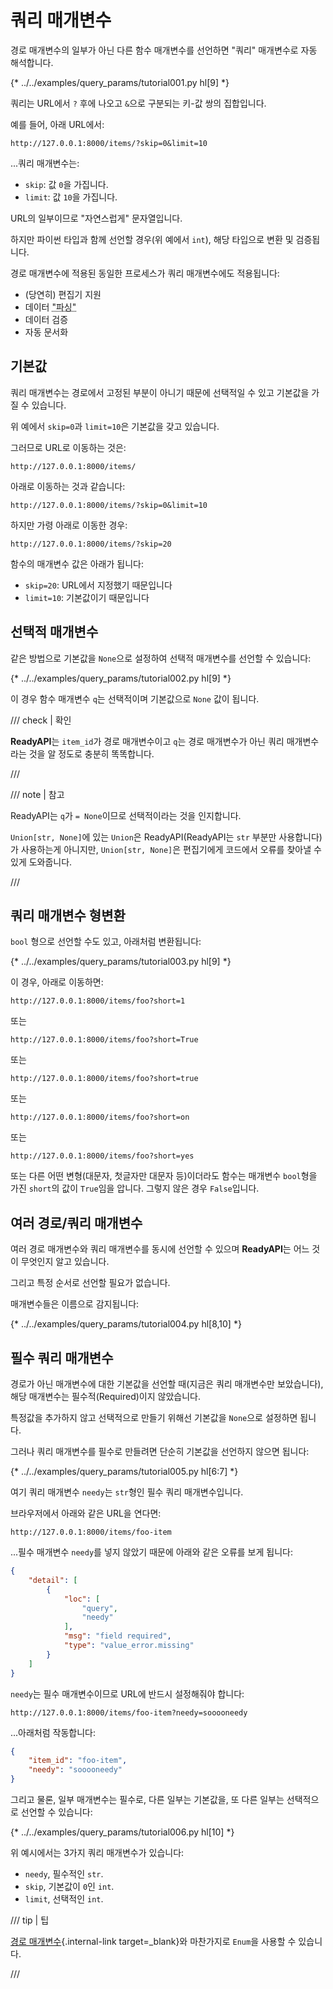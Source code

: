 # 쿼리 매개변수

경로 매개변수의 일부가 아닌 다른 함수 매개변수를 선언하면 "쿼리" 매개변수로 자동 해석합니다.

{* ../../examples/query_params/tutorial001.py hl[9] *}

쿼리는 URL에서 `?` 후에 나오고 `&`으로 구분되는 키-값 쌍의 집합입니다.

예를 들어, 아래 URL에서:

```
http://127.0.0.1:8000/items/?skip=0&limit=10
```

...쿼리 매개변수는:

* `skip`: 값 `0`을 가집니다.
* `limit`: 값 `10`을 가집니다.

URL의 일부이므로 "자연스럽게" 문자열입니다.

하지만 파이썬 타입과 함께 선언할 경우(위 예에서 `int`), 해당 타입으로 변환 및 검증됩니다.

경로 매개변수에 적용된 동일한 프로세스가 쿼리 매개변수에도 적용됩니다:

* (당연히) 편집기 지원
* 데이터 <abbr title="HTTP 요청에서 전달되는 문자열을 파이썬 데이터로 변환">"파싱"</abbr>
* 데이터 검증
* 자동 문서화

## 기본값

쿼리 매개변수는 경로에서 고정된 부분이 아니기 때문에 선택적일 수 있고 기본값을 가질 수 있습니다.

위 예에서 `skip=0`과 `limit=10`은 기본값을 갖고 있습니다.

그러므로 URL로 이동하는 것은:

```
http://127.0.0.1:8000/items/
```

아래로 이동하는 것과 같습니다:

```
http://127.0.0.1:8000/items/?skip=0&limit=10
```

하지만 가령 아래로 이동한 경우:

```
http://127.0.0.1:8000/items/?skip=20
```

함수의 매개변수 값은 아래가 됩니다:

* `skip=20`: URL에서 지정했기 때문입니다
* `limit=10`: 기본값이기 때문입니다

## 선택적 매개변수

같은 방법으로 기본값을 `None`으로 설정하여 선택적 매개변수를 선언할 수 있습니다:

{* ../../examples/query_params/tutorial002.py hl[9] *}

이 경우 함수 매개변수 `q`는 선택적이며 기본값으로 `None` 값이 됩니다.

/// check | 확인

**ReadyAPI**는 `item_id`가 경로 매개변수이고 `q`는 경로 매개변수가 아닌 쿼리 매개변수라는 것을 알 정도로 충분히 똑똑합니다.

///

/// note | 참고

ReadyAPI는 `q`가 `= None`이므로 선택적이라는 것을 인지합니다.

`Union[str, None]`에 있는 `Union`은 ReadyAPI(ReadyAPI는 `str` 부분만 사용합니다)가 사용하는게 아니지만, `Union[str, None]`은 편집기에게 코드에서 오류를 찾아낼 수 있게 도와줍니다.

///

## 쿼리 매개변수 형변환

`bool` 형으로 선언할 수도 있고, 아래처럼 변환됩니다:

{* ../../examples/query_params/tutorial003.py hl[9] *}

이 경우, 아래로 이동하면:

```
http://127.0.0.1:8000/items/foo?short=1
```

또는

```
http://127.0.0.1:8000/items/foo?short=True
```

또는

```
http://127.0.0.1:8000/items/foo?short=true
```

또는

```
http://127.0.0.1:8000/items/foo?short=on
```

또는

```
http://127.0.0.1:8000/items/foo?short=yes
```

또는 다른 어떤 변형(대문자, 첫글자만 대문자 등)이더라도 함수는 매개변수 `bool`형을 가진 `short`의 값이 `True`임을 압니다. 그렇지 않은 경우 `False`입니다.


## 여러 경로/쿼리 매개변수

여러 경로 매개변수와 쿼리 매개변수를 동시에 선언할 수 있으며 **ReadyAPI**는 어느 것이 무엇인지 알고 있습니다.

그리고 특정 순서로 선언할 필요가 없습니다.

매개변수들은 이름으로 감지됩니다:

{* ../../examples/query_params/tutorial004.py hl[8,10] *}

## 필수 쿼리 매개변수

경로가 아닌 매개변수에 대한 기본값을 선언할 때(지금은 쿼리 매개변수만 보았습니다), 해당 매개변수는 필수적(Required)이지 않았습니다.

특정값을 추가하지 않고 선택적으로 만들기 위해선 기본값을 `None`으로 설정하면 됩니다.

그러나 쿼리 매개변수를 필수로 만들려면 단순히 기본값을 선언하지 않으면 됩니다:

{* ../../examples/query_params/tutorial005.py hl[6:7] *}

여기 쿼리 매개변수 `needy`는 `str`형인 필수 쿼리 매개변수입니다.

브라우저에서 아래와 같은 URL을 연다면:

```
http://127.0.0.1:8000/items/foo-item
```

...필수 매개변수 `needy`를 넣지 않았기 때문에 아래와 같은 오류를 보게 됩니다:

```JSON
{
    "detail": [
        {
            "loc": [
                "query",
                "needy"
            ],
            "msg": "field required",
            "type": "value_error.missing"
        }
    ]
}
```

`needy`는 필수 매개변수이므로 URL에 반드시 설정해줘야 합니다:

```
http://127.0.0.1:8000/items/foo-item?needy=sooooneedy
```

...아래처럼 작동합니다:

```JSON
{
    "item_id": "foo-item",
    "needy": "sooooneedy"
}
```

그리고 물론, 일부 매개변수는 필수로, 다른 일부는 기본값을, 또 다른 일부는 선택적으로 선언할 수 있습니다:

{* ../../examples/query_params/tutorial006.py hl[10] *}

위 예시에서는 3가지 쿼리 매개변수가 있습니다:

* `needy`, 필수적인 `str`.
* `skip`, 기본값이 `0`인 `int`.
* `limit`, 선택적인 `int`.

/// tip | 팁

[경로 매개변수](path-params.md#_8){.internal-link target=_blank}와 마찬가지로 `Enum`을 사용할 수 있습니다.

///
